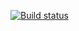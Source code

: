 [![Build status](https://ci.appveyor.com/api/projects/status/ux8wrc42s39mrowc?svg=true)](https://ci.appveyor.com/project/Kate-IQA/pageobject)